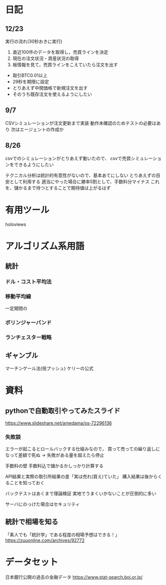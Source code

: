 # 日記

## 12/23

実行の流れ(30秒おきに実行)

1. 直近100件のデータを取得し，売買ラインを決定
2. 現在の注文状況・資産状況の取得
3. 板情報を見て，売買ラインをこえていたら注文を出す
  - 取引BTC0.01以上
  - 29秒を期限に設定
  - とりあえず中間価格で新規注文を出す
  - そのうち既存注文を使えるようにしたい


## 9/7

CSVシミュレーションが注文更新まで実装
動作未確認のためテストの必要はあり
次はエージェントの作成か


## 8/26

csvでのシミュレーションがとりあえず動いたので、
csvで売買シミュレーションをできるようにしたい

テクニカル分析は統計的有意性がないので、基本あてにしない
とりあえずの目安として利用する
適当にやった場合に勝率5割として、手数料分マイナス
これを、儲かるまで待つとすることで期待値は上がるはず


# 有用ツール

holoviews



# アルゴリズム系用語

## 統計

### ドル・コスト平均法

### 移動平均線
一定期間の

### ボリンジャーバンド

### ランチェスター戦略

## ギャンブル

マーチンゲール法(倍プッシュ)
ケリーの公式

# 資料

## pythonで自動取引やってみたスライド

https://www.slideshare.net/amedama/ss-72296136

### 失敗談

エラーが起こるとロールバックする仕組みなので，
買って売っての繰り返しになって差額で死ぬ
-> 失敗がある量を超えたら停止

手数料の壁
手数料込で儲かるかしっかり計算する

API結果と実際の取引所結果の差「実は売れ(買え)ていた」
購入結果は後からくることを知っておく

バックテストはあくまで理論検証
実地でうまくいかないことが圧倒的に多い

サーバにのっけた場合はセキュリティ

## 統計で相場を知る

「素人でも「統計学」である程度の相場予想はできる！」
https://zuuonline.com/archives/92772

# データセット

日本銀行公開の過去の金融データ
https://www.stat-search.boj.or.jp/
